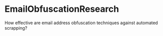 # EmailObfuscationResearch
How effective are email address obfuscation techniques against automated scrapping?
